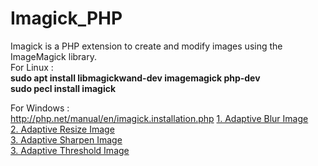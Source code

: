 # Imagick_PHP
 Imagick is a PHP extension to create and modify images using the ImageMagick library. 
 <br>
 For Linux :
 <br>
 <strong>sudo apt install libmagickwand-dev imagemagick php-dev</strong><br>
 <strong>sudo pecl install imagick</strong><br>
 
 For Windows : <br>
 http://php.net/manual/en/imagick.installation.php
<a href="../../Imagick/adaptiveblurimage.php">1. Adaptive Blur Image</a>
<br>
<a href="adaptiveResizeimage.php">2. Adaptive Resize Image</a>
<br>
<a href="adaptiveSharpenImage.php">3. Adaptive Sharpen Image</a>
<br>
<a href="adaptiveThresholdImage.php">3. Adaptive Threshold Image</a>
